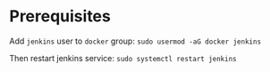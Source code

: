 # Prerequisites

Add `jenkins` user to `docker` group:
`sudo usermod -aG docker jenkins`

Then restart jenkins service:
`sudo systemctl restart jenkins`